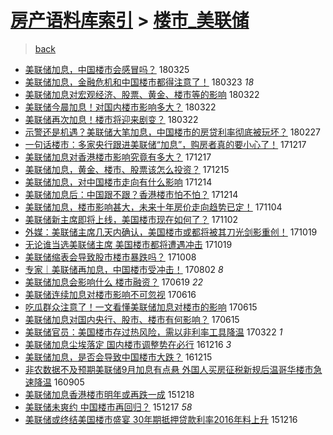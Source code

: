 [房产语料库索引](../../README.md)  > [楼市_美联储](楼市_美联储.md)
====
> [back](../README.md)

- [美联储加息，中国楼市会感冒吗？](http://jkwz.applinzi.com/ittc/7084354999373267979.html#%E7%BE%8E%E8%81%94%E5%82%A8%E5%8A%A0%E6%81%AF%EF%BC%8C%E4%B8%AD%E5%9B%BD%E6%A5%BC%E5%B8%82%E4%BC%9A%E6%84%9F%E5%86%92%E5%90%97%EF%BC%9F) 180325  
- [美联储加息，金融危机和中国楼市都得注意了！](http://jkwz.applinzi.com/ittc/7083665281878852615.html#%E7%BE%8E%E8%81%94%E5%82%A8%E5%8A%A0%E6%81%AF%EF%BC%8C%E9%87%91%E8%9E%8D%E5%8D%B1%E6%9C%BA%E5%92%8C%E4%B8%AD%E5%9B%BD%E6%A5%BC%E5%B8%82%E9%83%BD%E5%BE%97%E6%B3%A8%E6%84%8F%E4%BA%86%EF%BC%81) 180323 *18* 
- [美联储加息对宏观经济、股票、黄金、楼市等的影响](http://jkwz.applinzi.com/ittc/7083424900897571846.html#%E7%BE%8E%E8%81%94%E5%82%A8%E5%8A%A0%E6%81%AF%E5%AF%B9%E5%AE%8F%E8%A7%82%E7%BB%8F%E6%B5%8E%E3%80%81%E8%82%A1%E7%A5%A8%E3%80%81%E9%BB%84%E9%87%91%E3%80%81%E6%A5%BC%E5%B8%82%E7%AD%89%E7%9A%84%E5%BD%B1%E5%93%8D) 180322  
- [美联储今晨加息！对国内楼市影响多大？](http://jkwz.applinzi.com/ittc/7083330702806615057.html#%E7%BE%8E%E8%81%94%E5%82%A8%E4%BB%8A%E6%99%A8%E5%8A%A0%E6%81%AF%EF%BC%81%E5%AF%B9%E5%9B%BD%E5%86%85%E6%A5%BC%E5%B8%82%E5%BD%B1%E5%93%8D%E5%A4%9A%E5%A4%A7%EF%BC%9F) 180322  
- [美联储再次加息！楼市将迎来剧变？](http://jkwz.applinzi.com/ittc/7083237309048947719.html#%E7%BE%8E%E8%81%94%E5%82%A8%E5%86%8D%E6%AC%A1%E5%8A%A0%E6%81%AF%EF%BC%81%E6%A5%BC%E5%B8%82%E5%B0%86%E8%BF%8E%E6%9D%A5%E5%89%A7%E5%8F%98%EF%BC%9F) 180322  
- [示警还是机遇？美联储大笔加息，中国楼市的房贷利率彻底被玩坏？](http://jkwz.applinzi.com/ittc/7074731235429843985.html#%E7%A4%BA%E8%AD%A6%E8%BF%98%E6%98%AF%E6%9C%BA%E9%81%87%EF%BC%9F%E7%BE%8E%E8%81%94%E5%82%A8%E5%A4%A7%E7%AC%94%E5%8A%A0%E6%81%AF%EF%BC%8C%E4%B8%AD%E5%9B%BD%E6%A5%BC%E5%B8%82%E7%9A%84%E6%88%BF%E8%B4%B7%E5%88%A9%E7%8E%87%E5%BD%BB%E5%BA%95%E8%A2%AB%E7%8E%A9%E5%9D%8F%EF%BC%9F) 180227  
- [一句话楼市：多家央行跟进美联储“加息”，购房者真的要小心了！](http://jkwz.applinzi.com/ittc/7048095203586475024.html#%E4%B8%80%E5%8F%A5%E8%AF%9D%E6%A5%BC%E5%B8%82%EF%BC%9A%E5%A4%9A%E5%AE%B6%E5%A4%AE%E8%A1%8C%E8%B7%9F%E8%BF%9B%E7%BE%8E%E8%81%94%E5%82%A8%E2%80%9C%E5%8A%A0%E6%81%AF%E2%80%9D%EF%BC%8C%E8%B4%AD%E6%88%BF%E8%80%85%E7%9C%9F%E7%9A%84%E8%A6%81%E5%B0%8F%E5%BF%83%E4%BA%86%EF%BC%81) 171217  
- [美联储加息对香港楼市影响究竟有多大？](http://jkwz.applinzi.com/ittc/7048036052533511185.html#%E7%BE%8E%E8%81%94%E5%82%A8%E5%8A%A0%E6%81%AF%E5%AF%B9%E9%A6%99%E6%B8%AF%E6%A5%BC%E5%B8%82%E5%BD%B1%E5%93%8D%E7%A9%B6%E7%AB%9F%E6%9C%89%E5%A4%9A%E5%A4%A7%EF%BC%9F) 171217  
- [美联储加息，黄金、楼市、股票该怎么投资？](http://jkwz.applinzi.com/ittc/7047331998140466192.html#%E7%BE%8E%E8%81%94%E5%82%A8%E5%8A%A0%E6%81%AF%EF%BC%8C%E9%BB%84%E9%87%91%E3%80%81%E6%A5%BC%E5%B8%82%E3%80%81%E8%82%A1%E7%A5%A8%E8%AF%A5%E6%80%8E%E4%B9%88%E6%8A%95%E8%B5%84%EF%BC%9F) 171215  
- [美联储加息，对中国楼市走向有什么影响](http://jkwz.applinzi.com/ittc/7046922580114539536.html#%E7%BE%8E%E8%81%94%E5%82%A8%E5%8A%A0%E6%81%AF%EF%BC%8C%E5%AF%B9%E4%B8%AD%E5%9B%BD%E6%A5%BC%E5%B8%82%E8%B5%B0%E5%90%91%E6%9C%89%E4%BB%80%E4%B9%88%E5%BD%B1%E5%93%8D) 171214  
- [美联储加息后：中国跟不跟？香港楼市怕不怕？](http://jkwz.applinzi.com/ittc/7046894498230043664.html#%E7%BE%8E%E8%81%94%E5%82%A8%E5%8A%A0%E6%81%AF%E5%90%8E%EF%BC%9A%E4%B8%AD%E5%9B%BD%E8%B7%9F%E4%B8%8D%E8%B7%9F%EF%BC%9F%E9%A6%99%E6%B8%AF%E6%A5%BC%E5%B8%82%E6%80%95%E4%B8%8D%E6%80%95%EF%BC%9F) 171214  
- [美联储加息，楼市影响甚大，未来十年房价走向趋势已定！](http://jkwz.applinzi.com/ittc/7032109484376327184.html#%E7%BE%8E%E8%81%94%E5%82%A8%E5%8A%A0%E6%81%AF%EF%BC%8C%E6%A5%BC%E5%B8%82%E5%BD%B1%E5%93%8D%E7%94%9A%E5%A4%A7%EF%BC%8C%E6%9C%AA%E6%9D%A5%E5%8D%81%E5%B9%B4%E6%88%BF%E4%BB%B7%E8%B5%B0%E5%90%91%E8%B6%8B%E5%8A%BF%E5%B7%B2%E5%AE%9A%EF%BC%81) 171104  
- [美联储新主席即将上线，美国楼市现在如何了？](http://jkwz.applinzi.com/ittc/7031411743690064913.html#%E7%BE%8E%E8%81%94%E5%82%A8%E6%96%B0%E4%B8%BB%E5%B8%AD%E5%8D%B3%E5%B0%86%E4%B8%8A%E7%BA%BF%EF%BC%8C%E7%BE%8E%E5%9B%BD%E6%A5%BC%E5%B8%82%E7%8E%B0%E5%9C%A8%E5%A6%82%E4%BD%95%E4%BA%86%EF%BC%9F) 171102  
- [外媒：美联储主席几天内确认，美国楼市或都将被其刀光剑影重创！](http://jkwz.applinzi.com/ittc/7026110450893325328.html#%E5%A4%96%E5%AA%92%EF%BC%9A%E7%BE%8E%E8%81%94%E5%82%A8%E4%B8%BB%E5%B8%AD%E5%87%A0%E5%A4%A9%E5%86%85%E7%A1%AE%E8%AE%A4%EF%BC%8C%E7%BE%8E%E5%9B%BD%E6%A5%BC%E5%B8%82%E6%88%96%E9%83%BD%E5%B0%86%E8%A2%AB%E5%85%B6%E5%88%80%E5%85%89%E5%89%91%E5%BD%B1%E9%87%8D%E5%88%9B%EF%BC%81) 171019  
- [无论谁当选美联储主席 美国楼市都将遭遇冲击](http://jkwz.applinzi.com/ittc/7026070103270097936.html#%E6%97%A0%E8%AE%BA%E8%B0%81%E5%BD%93%E9%80%89%E7%BE%8E%E8%81%94%E5%82%A8%E4%B8%BB%E5%B8%AD+%E7%BE%8E%E5%9B%BD%E6%A5%BC%E5%B8%82%E9%83%BD%E5%B0%86%E9%81%AD%E9%81%87%E5%86%B2%E5%87%BB) 171019  
- [美联储缩表会导致股市楼市暴跌吗？](http://jkwz.applinzi.com/ittc/7021954693771822096.html#%E7%BE%8E%E8%81%94%E5%82%A8%E7%BC%A9%E8%A1%A8%E4%BC%9A%E5%AF%BC%E8%87%B4%E8%82%A1%E5%B8%82%E6%A5%BC%E5%B8%82%E6%9A%B4%E8%B7%8C%E5%90%97%EF%BC%9F) 171008  
- [专家｜美联储再加息，中国楼市受冲击！](http://jkwz.applinzi.com/ittc/6997289774493467664.html#%E4%B8%93%E5%AE%B6%EF%BD%9C%E7%BE%8E%E8%81%94%E5%82%A8%E5%86%8D%E5%8A%A0%E6%81%AF%EF%BC%8C%E4%B8%AD%E5%9B%BD%E6%A5%BC%E5%B8%82%E5%8F%97%E5%86%B2%E5%87%BB%EF%BC%81) 170802 *8* 
- [美联储加息会影响什么 楼市融资？](http://jkwz.applinzi.com/ittc/6980965654877176836.html#%E7%BE%8E%E8%81%94%E5%82%A8%E5%8A%A0%E6%81%AF%E4%BC%9A%E5%BD%B1%E5%93%8D%E4%BB%80%E4%B9%88+%E6%A5%BC%E5%B8%82%E8%9E%8D%E8%B5%84%EF%BC%9F) 170619 *22* 
- [美联储连续加息对楼市影响不可忽视](http://jkwz.applinzi.com/ittc/6979631430605734917.html#%E7%BE%8E%E8%81%94%E5%82%A8%E8%BF%9E%E7%BB%AD%E5%8A%A0%E6%81%AF%E5%AF%B9%E6%A5%BC%E5%B8%82%E5%BD%B1%E5%93%8D%E4%B8%8D%E5%8F%AF%E5%BF%BD%E8%A7%86) 170616  
- [吃瓜群众注意了！一文看懂美联储加息对楼市的影响](http://jkwz.applinzi.com/ittc/6979487646077158404.html#%E5%90%83%E7%93%9C%E7%BE%A4%E4%BC%97%E6%B3%A8%E6%84%8F%E4%BA%86%EF%BC%81%E4%B8%80%E6%96%87%E7%9C%8B%E6%87%82%E7%BE%8E%E8%81%94%E5%82%A8%E5%8A%A0%E6%81%AF%E5%AF%B9%E6%A5%BC%E5%B8%82%E7%9A%84%E5%BD%B1%E5%93%8D) 170615  
- [美联储加息对国内央行、股市、楼市有何影响？](http://jkwz.applinzi.com/ittc/6979366156501517316.html#%E7%BE%8E%E8%81%94%E5%82%A8%E5%8A%A0%E6%81%AF%E5%AF%B9%E5%9B%BD%E5%86%85%E5%A4%AE%E8%A1%8C%E3%80%81%E8%82%A1%E5%B8%82%E3%80%81%E6%A5%BC%E5%B8%82%E6%9C%89%E4%BD%95%E5%BD%B1%E5%93%8D%EF%BC%9F) 170615  
- [美联储官员：美国楼市存过热风险，需以非利率工具降温](http://jkwz.applinzi.com/ittc/6947794800387556357.html#%E7%BE%8E%E8%81%94%E5%82%A8%E5%AE%98%E5%91%98%EF%BC%9A%E7%BE%8E%E5%9B%BD%E6%A5%BC%E5%B8%82%E5%AD%98%E8%BF%87%E7%83%AD%E9%A3%8E%E9%99%A9%EF%BC%8C%E9%9C%80%E4%BB%A5%E9%9D%9E%E5%88%A9%E7%8E%87%E5%B7%A5%E5%85%B7%E9%99%8D%E6%B8%A9) 170322 *1* 
- [美联储加息尘埃落定 国内楼市调整势在必行](http://jkwz.applinzi.com/ittc/6912156620309398533.html#%E7%BE%8E%E8%81%94%E5%82%A8%E5%8A%A0%E6%81%AF%E5%B0%98%E5%9F%83%E8%90%BD%E5%AE%9A+%E5%9B%BD%E5%86%85%E6%A5%BC%E5%B8%82%E8%B0%83%E6%95%B4%E5%8A%BF%E5%9C%A8%E5%BF%85%E8%A1%8C) 161216 *3* 
- [美联储加息，是否会导致中国楼市大跌？](http://jkwz.applinzi.com/ittc/6911891994917209093.html#%E7%BE%8E%E8%81%94%E5%82%A8%E5%8A%A0%E6%81%AF%EF%BC%8C%E6%98%AF%E5%90%A6%E4%BC%9A%E5%AF%BC%E8%87%B4%E4%B8%AD%E5%9B%BD%E6%A5%BC%E5%B8%82%E5%A4%A7%E8%B7%8C%EF%BC%9F) 161215  
- [非农数据不及预期美联储9月加息有点悬 外国人买房征税新规后温哥华楼市急速降温](http://jkwz.applinzi.com/ittc/6874222584643716101.html#%E9%9D%9E%E5%86%9C%E6%95%B0%E6%8D%AE%E4%B8%8D%E5%8F%8A%E9%A2%84%E6%9C%9F%E7%BE%8E%E8%81%94%E5%82%A89%E6%9C%88%E5%8A%A0%E6%81%AF%E6%9C%89%E7%82%B9%E6%82%AC+%E5%A4%96%E5%9B%BD%E4%BA%BA%E4%B9%B0%E6%88%BF%E5%BE%81%E7%A8%8E%E6%96%B0%E8%A7%84%E5%90%8E%E6%B8%A9%E5%93%A5%E5%8D%8E%E6%A5%BC%E5%B8%82%E6%80%A5%E9%80%9F%E9%99%8D%E6%B8%A9) 160905  
- [美联储加息香港楼市明年或再跌一成](http://jkwz.applinzi.com/ittc/6777123563605853188.html#%E7%BE%8E%E8%81%94%E5%82%A8%E5%8A%A0%E6%81%AF%E9%A6%99%E6%B8%AF%E6%A5%BC%E5%B8%82%E6%98%8E%E5%B9%B4%E6%88%96%E5%86%8D%E8%B7%8C%E4%B8%80%E6%88%90) 151218  
- [美联储未爽约 中国楼市再回归？](http://jkwz.applinzi.com/ittc/6776840362169730052.html#%E7%BE%8E%E8%81%94%E5%82%A8%E6%9C%AA%E7%88%BD%E7%BA%A6+%E4%B8%AD%E5%9B%BD%E6%A5%BC%E5%B8%82%E5%86%8D%E5%9B%9E%E5%BD%92%EF%BC%9F) 151217 *58* 
- [美联储或终结美国楼市盛宴 30年期抵押贷款利率2016年料上升](http://jkwz.applinzi.com/ittc/6776316907846370309.html#%E7%BE%8E%E8%81%94%E5%82%A8%E6%88%96%E7%BB%88%E7%BB%93%E7%BE%8E%E5%9B%BD%E6%A5%BC%E5%B8%82%E7%9B%9B%E5%AE%B4+30%E5%B9%B4%E6%9C%9F%E6%8A%B5%E6%8A%BC%E8%B4%B7%E6%AC%BE%E5%88%A9%E7%8E%872016%E5%B9%B4%E6%96%99%E4%B8%8A%E5%8D%87) 151216  
